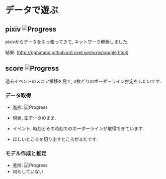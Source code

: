 データで遊ぶ
====

## pixiv ![Progress](http://progressed.io/bar/100)

pixivからデータを引っ張ってきて, ネットワーク解析しました. 

結果: [http://gghatano.github.io/LoveLive/pixiv/couple.html]


## score ![Progress](http://progressed.io/bar/25)

過去イベントのスコア推移を見て, n枚どりのボーダーライン推定をしたいです. 

### データ取得

* 進捗: ![Progress](http://progressed.io/bar/50)

 * 現状, 生データのまま.
 * イベント, 時刻とその時刻でのボーダーラインが取得できています.
 * ほしいところを切り出すところがまだです. 


### モデル作成と推定

* 進捗: ![Progress](http://progressed.io/bar/0)
 * 何もしていない
